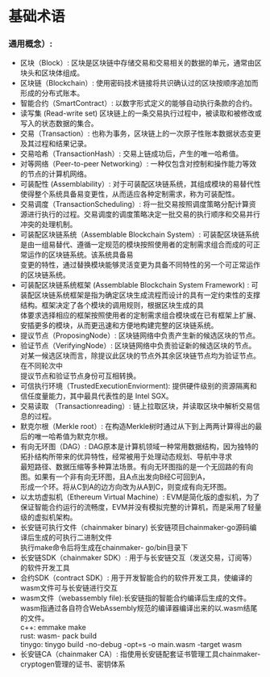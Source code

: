 # 基础术语

### 通用概念）:


 - 区块（Block）: 区块是区块链中存储交易和交易相关的数据的单元，通常由区块头和区块体组成。   
 - 区块链（Blockchain）: 使用密码技术链接将共识确认过的区块按顺序追加而形成的分布式账本。 
 - 智能合约（SmartContract）: 以数字形式定义的能够自动执行条款的合约。 
 - 读写集 (Read-write set)  区块链上的一条交易执行过程中，被读取和被修改或写入的状态数据的集合。 
 - 交易（Transaction）: 也称为事务，区块链上的一次原子性账本数据状态变更及其过程和结果记录。 
 - 交易哈希（TransactionHash）: 交易上链成功后，产生的唯一哈希值。 
 - 对等网络（Peer-to-peer Networking）: 一种仅包含对控制和操作能力等效的节点的计算机网络。 
 - 可装配性 (Assemblability）: 对于可装配区块链系统，其组成模块的易替代性使得整个系统具备易变更性，从而适应各种定制需求，称为可装配性。 
 - 交易调度（TransactionScheduling）: 将一批交易按照调度策略分配计算资源进行执行的过程。交易调度的调度策略决定一批交易的执行顺序和交易并行冲突的处理机制。 
 - 可装配区块链系统（Assemblable Blockchain System）: 可装配区块链系统是由一组易替代、遵循一定规范的模块按照使用者的定制需求组合而成的可正常运作的区块链系统。该系统具备易<br>变更的特性，通过替换模块能够灵活变更为具备不同特性的另一个可正常运作的区块链系统。 
 - 可装配区块链系统框架 (Assemblable Blockchain System Framework) : 可装配区块链系统框架是指为确定区块生成流程而设计的具有一定约束性的支撑结构。框架决定了各个模块的调用规则，根据区块生成的具<br/>体要求选择相应的框架按照使用者的定制需求组合模块或在已有框架上扩展、安插更多的模块，从而更迅速和方便地构建完整的区块链系统。 
 - 提议节点（ProposingNode）: 区块链网络中负责产生新的候选区块的节点。 
 - 验证节点（VerifyingNode）: 区块链网络中负责验证新的候选区块的节点。对某一候选区块而言，除提议此区块的节点外其余区块链节点均为验证节点。在不同轮次中<br/>提议节点和验证节点身份可互相转换。 
 - 可信执行环境（TrustedExecutionEnviorment): 提供硬件级别的资源隔离和信任度量能力，其中最具代表性的是 Intel SGX。 
 - 交易读取 （Transactionreading）:  链上拉取区块，并读取区块中解析交易信息的过程。 
 - 默克尔根（Merkle root）:  在构造Merkle树时通过从下到上两两计算得出的最后的唯一哈希值为默克尔根。 
 - 有向无环图（DAG）:  DAG原本是计算机领域一种常用数据结构，因为独特的拓扑结构所带来的优异特性，经常被用于处理动态规划、导航中寻求<br/>最短路径、数据压缩等多种算法场景。有向无环图指的是一个无回路的有向图。如果有一个非有向无环图，且A点出发向B经C可回到A，<br/>形成一个环。将从C到A的边方向改为从A到C，则变成有向无环图。 
 - 以太坊虚拟机（Ethereum Virtual Machine）: EVM是简化版的虚拟机，为了保证智能合约运行的流畅度，EVM并没有模拟完整的计算机，而是采用了轻量级的虚拟机架构。 
 - 长安链可执行文件（chainmaker binary) 长安链项目chainmaker-go源码编译后生成的可执行二进制文件<br/>执行make命令后将生成在chainmaker- go/bin目录下 
 - 长安链SDK（chainmaker SDK）: 用于与长安链交互（发送交易，订阅等）的软件开发工具 
 - 合约SDK（contract SDK）: 用于开发智能合约的软件开发工具，使编译的wasm文件可与长安链进行交互 
 - wasm文件（webassembly file):长安链指的智能合约编译后生成的文件。<br/>wasm指通过各自符合WebAssembly规范的编译器编译出来的以.wasm结尾的文件。<br/>c++: emmake make<br/>rust: wasm- pack build<br/>tinygo: tinygo build -no-debug -opt=s -o main.wasm -target wasm 
 - 长安链CA（chainmaker CA）: 指使用长安链配套证书管理工具chainmaker-cryptogen管理的证书、密钥体系 